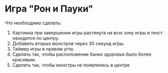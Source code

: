 # Игра "Рон и Пауки"

Что необходимо сделать:
1. Картинка при завершении игры растянута на всю зону игры и текст находится по центру.
2. Добавить вторых монстров через 30 секунд игры. 
3. Таймер игры в правом углу.
4. Сделать так, чтобы расположение банки здоровья было более красивым.
5. Сделать так, чтобы монстры не появлялись в центре